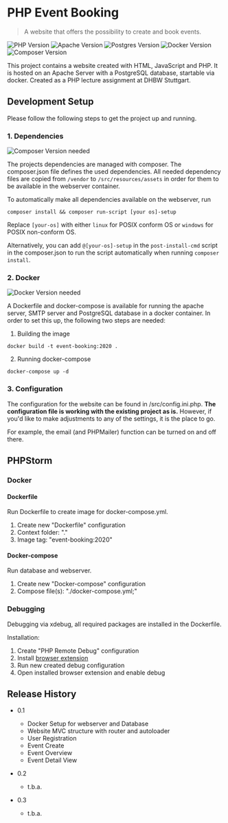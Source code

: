 # PHP Event Booking
> A website that offers the possibility to create and book events.

![PHP Version][php-image]
![Apache Version][apache-image]
![Postgres Version][postgres-image]
![Docker Version][docker-image]
![Composer Version][composer-image]

This project contains a website created with HTML, JavaScript and PHP. It is hosted on an Apache Server with a PostgreSQL database, startable via docker. Created as a PHP lecture assignment at DHBW Stuttgart.

## Development Setup

Please follow the following steps to get the project up and running.

### 1. Dependencies

![Composer Version][composer-image] needed

The projects dependencies are managed with composer. The composer.json file defines the used dependencies. All needed dependency files are copied from `/vendor` to
`/src/resources/assets` in order for them to be available in the webserver container.

To automatically make all dependencies available on the webserver, run

```
composer install && composer run-script [your os]-setup
```

Replace `[your-os]` with either `linux` for POSIX conform OS or `windows` for POSIX non-conform OS. 

Alternatively, you can add `@[your-os]-setup` in the `post-install-cmd` script in the composer.json to run the script automatically when running `composer install`.


### 2. Docker

![Docker Version][docker-image] needed

A Dockerfile and docker-compose is available for running the apache server, SMTP server and PostgreSQL database in a docker container. In order to set this up, the following two steps are needed:
1. Building the image
```
docker build -t event-booking:2020 .
```

2. Running docker-compose
```
docker-compose up -d
```

### 3. Configuration

The configuration for the website can be found in /src/config.ini.php. **The configuration file is working with the existing project as is.**
However, if you'd like to make adjustments to any of the settings, it is the place to go.

For example, the email (and PHPMailer) function can be turned on and off there.

## PHPStorm

### Docker

#### Dockerfile

Run Dockerfile to create image for docker-compose.yml.

1. Create new "Dockerfile" configuration
2. Context folder: "."
3. Image tag: "event-booking:2020"

#### Docker-compose

Run database and webserver.

1. Create new "Docker-compose" configuration
2. Compose file(s): "./docker-compose.yml;"

### Debugging

Debugging via xdebug, all required packages are installed in the Dockerfile.

Installation:
1. Create "PHP Remote Debug" configuration
2. Install [browser extension](https://www.jetbrains.com/help/phpstorm/2019.3/browser-debugging-extensions.html?utm_campaign=PS&utm_content=2019.3&utm_medium=link&utm_source=product)
3. Run new created debug configuration
4. Open installed browser extension and enable debug

## Release History

* 0.1
    * Docker Setup for webserver and Database
    * Website MVC structure with router and autoloader
    * User Registration
    * Event Create
    * Event Overview
    * Event Detail View

* 0.2
    * t.b.a.
* 0.3
    * t.b.a.

<!-- Markdown link & img dfn's -->
[php-image]: https://img.shields.io/badge/php-v7.4.3-brightgreen?style=flat-square&logo=php
[composer-image]: https://img.shields.io/badge/composer-v1.9.3-brightgreen?style=flat-square&logo=composer
[bootstrap-image]: https://img.shields.io/badge/bootstrap-v4.3.1-brightgreen?style=flat-square&logo=bootstrap
[postgres-image]: https://img.shields.io/badge/postgres-v12.2-brightgreen?style=flat-square&logo=postgresql
[docker-image]: https://img.shields.io/badge/docker-v19.03.6+-brightgreen?style=flat-square&logo=docker
[apache-image]: https://img.shields.io/badge/apache-v2.4.41+-brightgreen?style=flat-square&logo=apache
